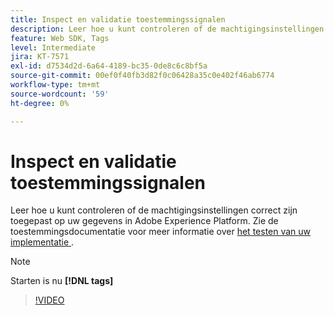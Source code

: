 ```yaml
---
title: Inspect en validatie toestemmingssignalen
description: Leer hoe u kunt controleren of de machtigingsinstellingen correct zijn toegepast op uw gegevens in Adobe Experience Platform.
feature: Web SDK, Tags
level: Intermediate
jira: KT-7571
exl-id: d7534d2d-6a64-4189-bc35-0de8c6c8bf5a
source-git-commit: 00ef0f40fb3d82f0c06428a35c0e402f46ab6774
workflow-type: tm+mt
source-wordcount: '59'
ht-degree: 0%

---
```


# Inspect en validatie toestemmingssignalen

Leer hoe u kunt controleren of de machtigingsinstellingen correct zijn toegepast op uw gegevens in Adobe Experience Platform. Zie de toestemmingsdocumentatie voor meer informatie over [ het testen van uw implementatie ](https://experienceleague.adobe.com/docs/experience-platform/landing/governance-privacy-security/consent/adobe/overview.html?lang=en#test-implementation).

>[!NOTE]
>
> Starten is nu **[!DNL tags]**

>[!VIDEO](https://video.tv.adobe.com/v/332696/?learn=on)
